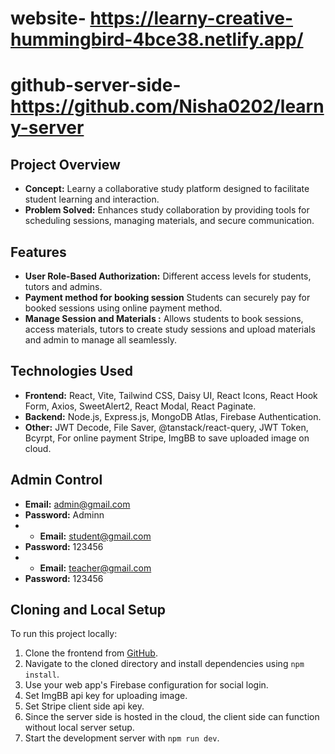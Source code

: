 # website- https://learny-creative-hummingbird-4bce38.netlify.app/
# github-server-side- https://github.com/Nisha0202/learny-server

## Project Overview
- **Concept:** Learny a collaborative study platform designed to facilitate student learning and interaction.
- **Problem Solved:** Enhances study collaboration by providing tools for scheduling sessions, managing materials, and secure communication.

## Features
- **User Role-Based Authorization:** Different access levels for students, tutors and admins.
- **Payment method for booking session** Students can securely pay for booked sessions using online payment method.
- **Manage Session and Materials :** Allows students to book sessions, access materials, tutors to create study sessions and upload materials and admin to manage all seamlessly.

## Technologies Used
- **Frontend:** React, Vite, Tailwind CSS, Daisy UI, React Icons, React Hook Form, Axios, SweetAlert2, React Modal, React Paginate.
- **Backend:** Node.js, Express.js, MongoDB Atlas, Firebase Authentication.
- **Other:** JWT Decode, File Saver, @tanstack/react-query, JWT Token, Bcyrpt, For online payment Stripe, ImgBB to save uploaded image on cloud.

## Admin Control
- **Email:** admin@gmail.com
- **Password:** Adminn
- - **Email:** student@gmail.com
- **Password:** 123456
- - **Email:** teacher@gmail.com
- **Password:** 123456

## Cloning and Local Setup
To run this project locally:
1. Clone the frontend from [GitHub](https://github.com/Nisha0202/learny-client.git).
3. Navigate to the cloned directory and install dependencies using `npm install`.
5. Use your web app's Firebase configuration for social login.
6. Set ImgBB api key for uploading image.
7. Set Stripe client side api key.
8. Since the server side is hosted in the cloud, the client side can function without local server setup.
9. Start the development server with `npm run dev`.



